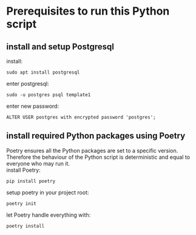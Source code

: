 # Prerequisites to run this Python script

## install and setup Postgresql

install:
```
sudo apt install postgresql
```
enter postgresql:
```
sudo -u postgres psql template1
```
enter new password:
```
ALTER USER postgres with encrypted password 'postgres';
```

## install required Python packages using Poetry <br>

Poetry ensures all the Python packages are set to a specific version. Therefore the behaviour of the Python script is deterministic and equal to everyone who may run it. <br> 
install Poetry:
```
pip install poetry
```
setup poetry in your project root:
```
poetry init
```
let Poetry handle everything with: <br> 
```
poetry install
```

